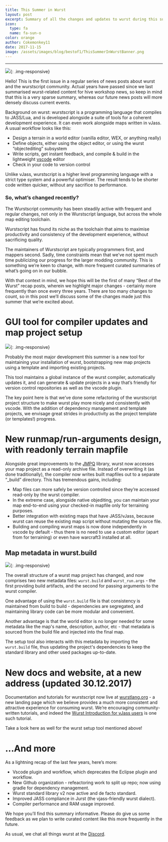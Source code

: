```yaml
---
title: This Summer in Wurst
layout: post
excerpt: Summary of all the changes and updates to wurst during this summer.
icon:
  type: fa
  name: fa-sun-o
color: orange
author: Cokemonkey11
date: 2017-11-15
image: /assets/images/blog/bestof1/ThisSummerInWurstBanner.png
---
```

------
![](/assets/images/blog/bestof1/ThisSummerInWurstBanner.png){: .img-responsive}

Hello! This is the first issue in a regular series of news posts about wurst and the wurstscript community. Actual years have passed since we last summarised wurst-related content for hive workshop news, so keep in mind that this is a very sparse summary, whereas our future news posts will more densely discuss current events.

Background on wurst: wurstscript is a programming language that compiles to JASS/Lua, and is developed alongside a suite of tools for a coherent development experience. It can even work alongside maps written in vJass. A usual workflow looks like this:

* Design a terrain in a world editor (vanilla editor, WEX, or anything really)
* Define objects, either using the object editor, or using the wurst “objectediting” subsystem
* Write scripts, get instant feedback, and compile & build in the lightweight [vscode](https://code.visualstudio.com/) editor
* Check in your code to version control

Unlike vJass, wurstscript is a higher level programming language with a strict type system and a powerful optimiser. The result tends to be shorter code written quicker, without any sacrifice to performance.

### So, what’s changed recently?

The Wurstscript community has been steadily active with frequent and regular changes, not only in the Wurstscript language, but across the whole map editing toolchain.

Wurstscript has found its niche as the toolchain that aims to maximise productivity and consistency of the development experience, without sacrificing quality.

The maintainers of Wurstscript are typically programmers first, and mappers second. Sadly, time constraints mean that we’ve not spent much time publicizing our progress for the larger modding community. This is something we’re keen to change, with more frequent curated summaries of what’s going on in our bubble.

With that context in mind, we hope this will be the first of many “Best of the Wurst” recap posts, wherein we highlight major changes - certainly more frequently than once every three years. There are too many changes to count, so in this post we’ll discuss some of the changes made just this summer that we’re excited about.


# GUI tool for compiler updates and map project setup

![](/assets/images/blog/bestof1/SetupToolUI.png){: .img-responsive}

Probably the most major development this summer is a new tool for maintaining your installation of wurst, bootstrapping new map projects using a template and importing existing projects.

This tool maintains a global instance of the wurst compiler, automatically updates it, and can generate & update projects in a way that’s friendly for version control repositories as well as the vscode plugin.

The key point here is that we’ve done some refactoring of the wurstscript project structure to make wurst play more nicely and consistently with vscode. With the addition of dependency management and template projects, we envisage great strides in productivity as the project template (or templates!) progress.


# New runmap/run-arguments design, with readonly terrain mapfile

Alongside great improvements to the [JMPQ](https://github.com/inwc3/JMPQ3) library, wurst now accesses your map project as a read-only archive file. Instead of overwriting it (as done traditionally), the compiler now writes built mapfiles out to a separate “_build” directory. This has tremendous gains, including:

* Map files can more safely be version controlled since they’re accessed read-only by the wurst compiler.
* In the extreme case, alongside native objediting, you can maintain your map end-to-end using your checked-in mapfile only for terraining purposes.
* Better integration with existing maps that have JASS/vJass, because wurst can reuse the existing map script without mutating the source file.
* Building and compiling wurst maps is now done independently in vscode by default - thus there is no need to use a custom editor (apart from for terraining) or even have warcraft3 installed at all.

## Map metadata in __wurst.build__

![](/assets/images/blog/bestof1/coolGraph.png){: .img-responsive}

The overall structure of a wurst map project has changed, and now comprises two new metadata files: `wurst.build` and `wurst_run.args` - the first providing build artifacts, and the second for passing arguments to the wurst compiler.

One advantage of using the `wurst.build` file is that consistency is maintained from build to build - dependencies are segregated, and maintaining library code can be more modular and convenient.

Another advantage is that the world editor is no longer needed for some metadata like the map's name, description, author, etc - that metadata is sourced from the build file and injected into the final map.

The setup tool also interacts with this metadata by importing the `wurst.build` file, thus updating the project's dependencies to keep the standard library and other used packages up-to-date.


# New docs and website, at a new address (updated 30.12.2017)

Documentation and tutorials for wurstscript now live at [wurstlang.org](https://wurstlang.org) - a new landing page which we believe provides a much more consistent and attractive experience for consuming wurst. We’re encouraging community-written tutorials, and indeed the [Wurst Introduction for vJass users](https://wurstlang.org/tutorials/wurst_for_vjass_users.html) is one such tutorial.

Take a look here as well for the wurst setup tool mentioned above!


# ...And more

As a lightning recap of the last few years, here’s more:

* Vscode plugin and workflow, which deprecates the Eclipse plugin and workflow.
* New Github organization - refeactoring work to split up repo; now using gradle for dependency management.
* Wurst standard library v2 now active and de facto standard.
* Improved JASS compliance in Jurst (the vjass-friendly wurst dialect).
* Compiler performance and RAM usage improved.

We hope you’ll find this summary informative. Please do give us some feedback as we plan to write curated content like this more frequently in the future.

As usual, we chat all things wurst at the [Discord](https://discord.gg/mSHZpWcadz).
